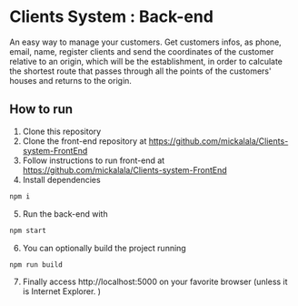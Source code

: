# Clients System : Back-end
An easy way to manage your customers. Get customers infos, as phone, email, name, register clients and  send the coordinates of the customer relative to an origin, which will be the establishment, in order to calculate the shortest route that passes through all the points of the customers' houses and returns to the origin.

## How to run

1. Clone this repository
2. Clone the front-end repository at https://github.com/mickalala/Clients-system-FrontEnd
3. Follow instructions to run front-end at https://github.com/mickalala/Clients-system-FrontEnd
4. Install dependencies
```bash
npm i
```
5. Run the back-end with
```bash
npm start
```
6. You can optionally build the project running
```bash
npm run build
```
7. Finally access http://localhost:5000 on your favorite browser (unless it is Internet Explorer. )